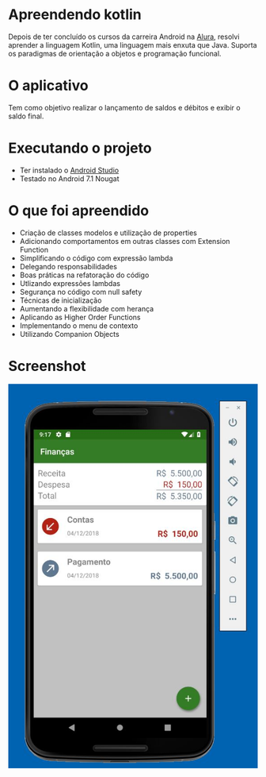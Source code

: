 # Apreendendo kotlin

Depois de ter concluído os cursos da carreira Android na [Alura](https://www.alura.com.br), resolvi aprender a linguagem Kotlin, uma linguagem mais enxuta que Java. Suporta os paradigmas de orientação a objetos e programação funcional.

# O aplicativo

Tem como objetivo realizar o lançamento de saldos e débitos e exibir o saldo final.

# Executando o projeto

- Ter instalado o [Android Studio](https://developer.android.com/studio)
- Testado no Android 7.1 Nougat

# O que foi apreendido

- Criação de classes modelos e utilização de properties
- Adicionando comportamentos em outras classes com Extension Function
- Simplificando o código com expressão lambda
- Delegando responsabilidades
- Boas práticas na refatoração do código
- Utlizando expressões lambdas
- Segurança no código com null safety
- Técnicas de inicialização
- Aumentando a flexibilidade com herança
- Aplicando as Higher Order Functions
- Implementando o menu de contexto
- Utilizando Companion Objects

# Screenshot

![](https://github.com/denmarksdev/controle-gastos/blob/master/screenshot.jpg?raw=true "Aplicativo de Controle de Gastos")
